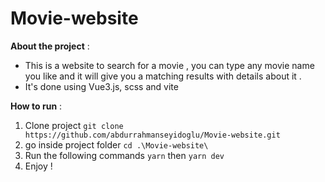 # Movie-website
**About the project** : 
- This is a website to search for a movie , you can type any movie name you like and it will give you a matching results with details about it .
- It's done using Vue3.js, scss and vite

 **How to run** : 
 1. Clone project
 `git clone https://github.com/abdurrahmanseyidoglu/Movie-website.git`
 2. go inside project folder 
 `cd .\Movie-website\`
 3. Run the following commands 
 `yarn`
 then
 `yarn dev`
 4. Enjoy !
 
